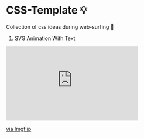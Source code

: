 # CSS-Template 💡

Collection of css ideas during web-surfing 🌊

1) SVG Animation With Text
<div style="width:360px;max-width:100%;"><div style="height:0;padding-bottom:56.11%;position:relative;"><iframe width="360" height="202" style="position:absolute;top:0;left:0;width:100%;height:100%;" frameBorder="0" src="https://imgflip.com/embed/6atcag"></iframe></div><p><a href="https://imgflip.com/gif/6atcag">via Imgflip</a></p></div>

